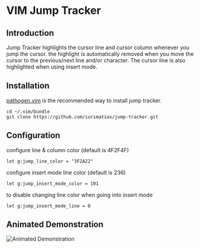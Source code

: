 VIM Jump Tracker
=============

Introduction
------------

Jump Tracker highlights the cursor line and cursor column whenever you jump the cursor. the highlight is automatically removed when you move the cursor to the previous/next line and/or character.
The cursor line is also highlighted when using insert mode.

Installation
------------

[pathogen.vim](https://github.com/tpope/vim-pathogen) is the recommended way to install jump tracker.

    cd ~/.vim/bundle
    git clone https://github.com/iurimatias/jump-tracker.git

Configuration
-------------

configure line & column color (default is 4F2F4F)

    let g:jump_line_color = "3F2A22"

configure insert mode line color (default is 236)

    let g:jump_insert_mode_color = 101

to disable changing line color when going into insert mode

    let g:jump_insert_mode_line = 0

Animated Demonstration
----------------------

![Animated Demonstration](http://c408010.r10.cf1.rackcdn.com/demo.gif)


